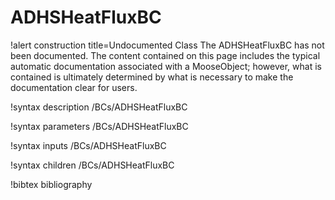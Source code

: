 <!-- MOOSE Documentation Stub: Remove this when content is added. -->

# ADHSHeatFluxBC

!alert construction title=Undocumented Class
The ADHSHeatFluxBC has not been documented. The content contained on this page includes the
typical automatic documentation associated with a MooseObject; however, what is contained is
ultimately determined by what is necessary to make the documentation clear for users.

!syntax description /BCs/ADHSHeatFluxBC

!syntax parameters /BCs/ADHSHeatFluxBC

!syntax inputs /BCs/ADHSHeatFluxBC

!syntax children /BCs/ADHSHeatFluxBC

!bibtex bibliography
